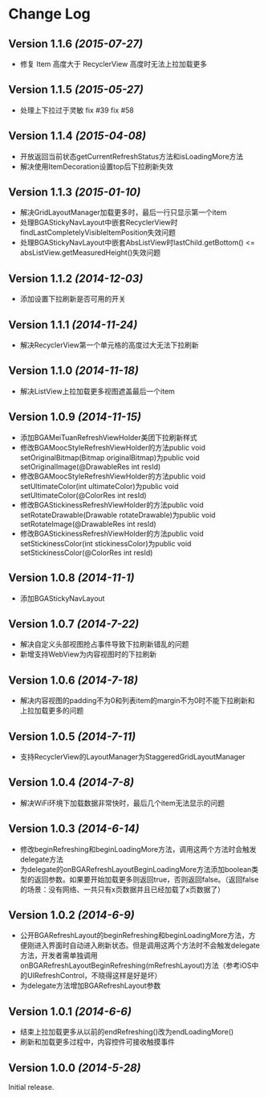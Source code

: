 Change Log
==========

Version 1.1.6 *(2015-07-27)*
----------------------------

- 修复 Item 高度大于 RecyclerView 高度时无法上拉加载更多

Version 1.1.5 *(2015-05-27)*
----------------------------

- 处理上下拉过于灵敏  fix #39  fix #58

Version 1.1.4 *(2015-04-08)*
----------------------------

- 开放返回当前状态getCurrentRefreshStatus方法和isLoadingMore方法
- 解决使用ItemDecoration设置top后下拉刷新失效

Version 1.1.3 *(2015-01-10)*
----------------------------

- 解决GridLayoutManager加载更多时，最后一行只显示第一个item
- 处理BGAStickyNavLayout中嵌套RecyclerView时findLastCompletelyVisibleItemPosition失效问题
- 处理BGAStickyNavLayout中嵌套AbsListView时lastChild.getBottom() <= absListView.getMeasuredHeight()失效问题

Version 1.1.2 *(2014-12-03)*
----------------------------

- 添加设置下拉刷新是否可用的开关

Version 1.1.1 *(2014-11-24)*
----------------------------

- 解决RecyclerView第一个单元格的高度过大无法下拉刷新

Version 1.1.0 *(2014-11-18)*
----------------------------

- 解决ListView上拉加载更多视图遮盖最后一个item

Version 1.0.9 *(2014-11-15)*
----------------------------

- 添加BGAMeiTuanRefreshViewHolder美团下拉刷新样式
- 修改BGAMoocStyleRefreshViewHolder的方法public void setOriginalBitmap(Bitmap originalBitmap)为public void setOriginalImage(@DrawableRes int resId)
- 修改BGAMoocStyleRefreshViewHolder的方法public void setUltimateColor(int ultimateColor)为public void setUltimateColor(@ColorRes int resId)
- 修改BGAStickinessRefreshViewHolder的方法public void setRotateDrawable(Drawable rotateDrawable)为public void setRotateImage(@DrawableRes int resId)
- 修改BGAStickinessRefreshViewHolder的方法public void setStickinessColor(int stickinessColor)为public void setStickinessColor(@ColorRes int resId)

Version 1.0.8 *(2014-11-1)*
----------------------------

- 添加BGAStickyNavLayout

Version 1.0.7 *(2014-7-22)*
----------------------------

- 解决自定义头部视图抢占事件导致下拉刷新错乱的问题
- 新增支持WebView为内容视图时的下拉刷新

Version 1.0.6 *(2014-7-18)*
----------------------------

- 解决内容视图的padding不为0和列表item的margin不为0时不能下拉刷新和上拉加载更多的问题

Version 1.0.5 *(2014-7-11)*
----------------------------

- 支持RecyclerView的LayoutManager为StaggeredGridLayoutManager

Version 1.0.4 *(2014-7-8)*
----------------------------

- 解决WiFi环境下加载数据非常快时，最后几个item无法显示的问题

Version 1.0.3 *(2014-6-14)*
----------------------------

- 修改beginRefreshing和beginLoadingMore方法，调用这两个方法时会触发delegate方法
- 为delegate的onBGARefreshLayoutBeginLoadingMore方法添加boolean类型的返回参数。如果要开始加载更多则返回true，否则返回false。（返回false的场景：没有网络、一共只有x页数据并且已经加载了x页数据了）

Version 1.0.2 *(2014-6-9)*
----------------------------

- 公开BGARefreshLayout的beginRefreshing和beginLoadingMore方法，方便刚进入界面时自动进入刷新状态。但是调用这两个方法时不会触发delegate方法，开发者需单独调用onBGARefreshLayoutBeginRefreshing(mRefreshLayout)方法（参考iOS中的UIRefreshControl，不晓得这样是好是坏）
- 为delegate方法增加BGARefreshLayout参数

Version 1.0.1 *(2014-6-6)*
----------------------------

- 结束上拉加载更多从以前的endRefreshing()改为endLoadingMore()
- 刷新和加载更多过程中，内容控件可接收触摸事件

Version 1.0.0 *(2014-5-28)*
----------------------------

Initial release.
